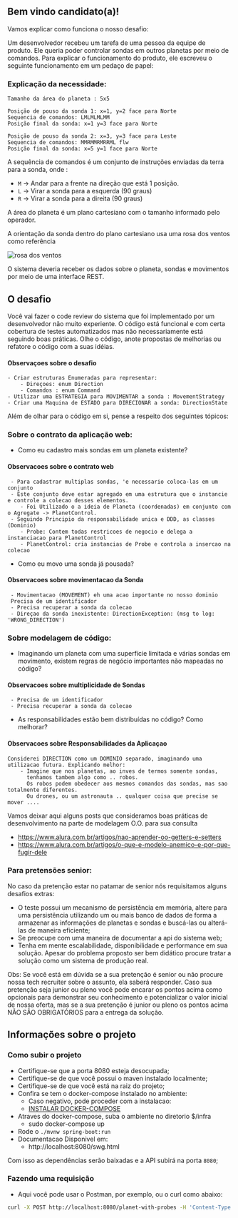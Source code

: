 ## Bem vindo candidato(a)!

Vamos explicar como funciona o nosso desafio:

Um desenvolvedor recebeu um tarefa de uma pessoa da equipe de produto. Ele queria poder controlar sondas em outros planetas por meio de comandos. Para explicar o funcionamento do produto, ele escreveu o seguinte funcionamento em um pedaço de papel:

### Explicação da necessidade:
```
Tamanho da área do planeta : 5x5

Posição de pouso da sonda 1: x=1, y=2 face para Norte
Sequencia de comandos: LMLMLMLMM
Posição final da sonda: x=1 y=3 face para Norte

Posição de pouso da sonda 2: x=3, y=3 face para Leste
Sequencia de comandos: MMRMMRMRRML flw
Posição final da sonda: x=5 y=1 face para Norte
```

A sequência de comandos é um conjunto de instruções enviadas da terra para a sonda, onde :
- `M` -> Andar para a frente na direção que está 1 posição.
- `L` -> Virar a sonda para a esquerda (90 graus)
- `R` -> Virar a sonda para a direita (90 graus)

A área do planeta é um plano cartesiano com o tamanho informado pelo operador.

A orientação da sonda dentro do plano cartesiano usa uma rosa dos ventos como referência

![rosa dos ventos](http://i.imgur.com/li8Ae5L.png "Rosa dos Ventos")

O sistema deveria receber os dados sobre o planeta, sondas e movimentos por meio de uma interface REST.

## O desafio

Você vai fazer o code review do sistema que foi implementado por um desenvolvedor não muito experiente. 
O código está funcional e com certa cobertura de testes automatizados mas não necessariamente está seguindo
boas práticas. Olhe o código, anote propostas de melhorias ou refatore o código com a suas idéias.

#### Observaçoes sobre o desafio
```propostas de melhoria
- Criar estruturas Enumeradas para representar:
    - Direçoes: enum Direction
    - Comandos : enum Command
- Utilizar uma ESTRATEGIA para MOVIMENTAR a sonda : MovementStrategy 
- Criar uma Maquina de ESTADO para DIRECIONAR a sonda: DirectionState 

```

Além de olhar para o código em si, pense a respeito dos seguintes tópicos:

### Sobre o contrato da aplicação web:

- Como eu cadastro mais sondas em um planeta existente?
 
#### Observacoes sobre o contrato web
```set of sondas
 - Para cadastrar multiplas sondas, 'e necessario coloca-las em um conjunto
 - Este conjunto deve estar agregado em uma estrutura que o instancie e controle a colecao desses elementos. 
    - Foi Utilizado o a ideia de Planeta (coordenadas) em conjunto com o Agregate -> PlanetControl.
 - Seguindo Principio da responsabilidade unica e DDD, as classes (Dominio) 
    - Probe: Contem todas restricoes de negocio e delega a instanciacao para PlanetControl
    - PlanetControl: cria instancias de Probe e controla a insercao na colecao   
```
- Como eu movo uma sonda já pousada?

#### Observacoes sobre movimentacao da Sonda
```move sondas
 - Movimentacao (MOVEMENT) eh uma acao importante no nosso dominio 
 Precisa de um identificador
 - Precisa recuperar a sonda da colecao
 - Direçao da sonda inexistente: DirectionException: (msg to log: 'WRONG_DIRECTION')
```

### Sobre modelagem de código:

- Imaginando um planeta com uma superfície limitada e várias sondas em movimento, existem regras de negócio importantes não mapeadas no código?

#### Observacoes sobre multiplicidade de Sondas
```move sondas
 - Precisa de um identificador
 - Precisa recuperar a sonda da colecao
```
- As responsabilidades estão bem distribuídas no código? Como melhorar?

#### Observacoes sobre Responsabilidades da Aplicaçao

``` important notes
Considerei DIRECTION como um DOMINIO separado, imaginando uma utilizacao futura. Explicando melhor:
    - Imagine que nos planetas, ao inves de termos somente sondas, 
      tenhamos tambem algo como .. robos. 
      Os robos podem obedecer aos mesmos comandos das sondas, mas sao totalmente diferentes.
      Ou drones, ou um astronauta .. qualquer coisa que precise se mover .... 
```



Vamos deixar aqui alguns posts que consideramos boas práticas de desenvolvimento na parte de modelagem O.O. para sua consulta

- https://www.alura.com.br/artigos/nao-aprender-oo-getters-e-setters
- https://www.alura.com.br/artigos/o-que-e-modelo-anemico-e-por-que-fugir-dele

### Para pretensões senior:

No caso da pretenção estar no patamar de senior nós requisitamos alguns desafios extras:

- O teste possui um mecanismo de persistência em memória, altere para uma persistência utilizando um ou mais banco de dados de forma a armazenar as informações de planetas e sondas e buscá-las ou alterá-las de maneira eficiente;
- Se preocupe com uma maneira de documentar a api do sistema web;
- Tenha em mente escalabilidade, disponibilidade e performance em sua solução. Apesar do problema proposto ser bem didático procure tratar a solução como um sistema de produção real.

Obs: Se você está em dúvida se a sua pretenção é senior ou não procure nossa tech recruiter sobre o assunto, ela saberá responder. Caso sua pretenção seja junior ou pleno você pode encarar os pontos acima como opcionais para demonstrar seu conhecimento e potencializar o valor inicial de nossa oferta, mas se a sua pretenção é junior ou pleno os pontos acima NÃO SÃO OBRIGATÓRIOS para a entrega da solução.

## Informações sobre o projeto
  
### Como subir o projeto

- Certifique-se que a porta 8080 esteja desocupada;
- Certifique-se de que você possui o maven instalado localmente;
- Certifique-se de que você está na raiz do projeto;
- Confira se tem o docker-compose instalado no ambiente:
  - Caso negativo, pode proceder com a instalacao:
  - [INSTALAR DOCKER-COMPOSE](https://www.digitalocean.com/community/tutorials/how-to-install-and-use-docker-compose-on-ubuntu-20-04)
- Atraves do docker-compose, suba o ambiente no diretorio $/infra
  - sudo docker-compose up
- Rode o `./mvnw spring-boot:run`
- Documentacao Disponivel em: 
  - http://localhost:8080/swg.html 

Com isso as dependências serão baixadas e a API subirá na porta `8080`;

### Fazendo uma requisição

- Aqui você pode usar o Postman, por exemplo, ou o curl como abaixo:

```bash
curl -X POST http://localhost:8080/planet-with-probes -H 'Content-Type: application/json' -d '{"width":10,"height":10,"probes":[{"x":1,"y":2,"direction":"N","commands": "LMLMLMLMM"},{"x":3,"y":3,"direction":"E","commands": "MMRMMRMRRM"}]}'
```